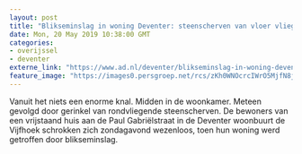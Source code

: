 ```yaml
---
layout: post
title: "Blikseminslag in woning Deventer: steenscherven van vloer vliegen door de woonkamer"
date: Mon, 20 May 2019 10:38:00 GMT
categories: 
- overijssel 
- deventer 
externe_link: "https://www.ad.nl/deventer/blikseminslag-in-woning-deventer-steenscherven-van-vloer-vliegen-door-de-woonkamer~a5798031/"
feature_image: "https://images0.persgroep.net/rcs/zKh0WNOcrcIWrO5MjfN8jOGfyxw/diocontent/148825087/_fitwidth/400/?appId=21791a8992982cd8da851550a453bd7f&quality=0.7"
---
```


Vanuit het niets een enorme knal. Midden in de woonkamer. Meteen gevolgd door gerinkel van rondvliegende steenscherven. De bewoners van een vrijstaand huis aan de Paul Gabriëlstraat in de Deventer woonbuurt de Vijfhoek schrokken zich zondagavond wezenloos, toen hun woning werd getroffen door blikseminslag.
